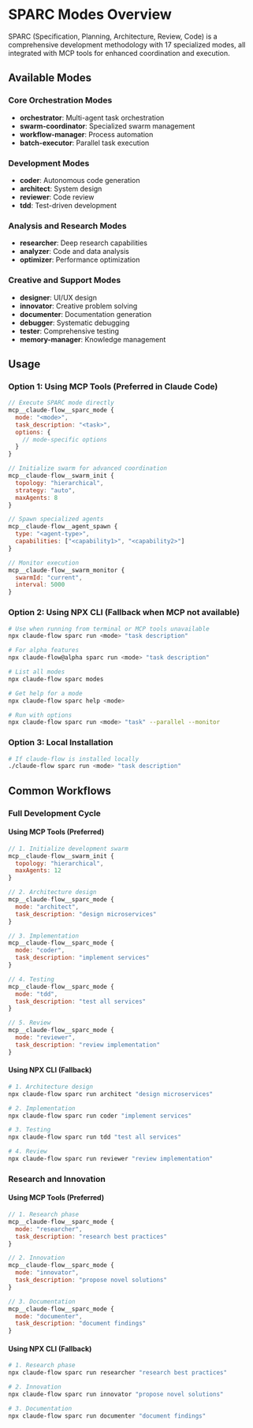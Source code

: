 # SPARC Modes Overview

SPARC (Specification, Planning, Architecture, Review, Code) is a comprehensive development methodology with 17 specialized modes, all integrated with MCP tools for enhanced coordination and execution.

## Available Modes

### Core Orchestration Modes
- **orchestrator**: Multi-agent task orchestration
- **swarm-coordinator**: Specialized swarm management
- **workflow-manager**: Process automation
- **batch-executor**: Parallel task execution

### Development Modes  
- **coder**: Autonomous code generation
- **architect**: System design
- **reviewer**: Code review
- **tdd**: Test-driven development

### Analysis and Research Modes
- **researcher**: Deep research capabilities
- **analyzer**: Code and data analysis
- **optimizer**: Performance optimization

### Creative and Support Modes
- **designer**: UI/UX design
- **innovator**: Creative problem solving
- **documenter**: Documentation generation
- **debugger**: Systematic debugging
- **tester**: Comprehensive testing
- **memory-manager**: Knowledge management

## Usage

### Option 1: Using MCP Tools (Preferred in Claude Code)
```javascript
// Execute SPARC mode directly
mcp__claude-flow__sparc_mode {
  mode: "<mode>",
  task_description: "<task>",
  options: {
    // mode-specific options
  }
}

// Initialize swarm for advanced coordination
mcp__claude-flow__swarm_init {
  topology: "hierarchical",
  strategy: "auto",
  maxAgents: 8
}

// Spawn specialized agents
mcp__claude-flow__agent_spawn {
  type: "<agent-type>",
  capabilities: ["<capability1>", "<capability2>"]
}

// Monitor execution
mcp__claude-flow__swarm_monitor {
  swarmId: "current",
  interval: 5000
}
```

### Option 2: Using NPX CLI (Fallback when MCP not available)
```bash
# Use when running from terminal or MCP tools unavailable
npx claude-flow sparc run <mode> "task description"

# For alpha features
npx claude-flow@alpha sparc run <mode> "task description"

# List all modes
npx claude-flow sparc modes

# Get help for a mode
npx claude-flow sparc help <mode>

# Run with options
npx claude-flow sparc run <mode> "task" --parallel --monitor
```

### Option 3: Local Installation
```bash
# If claude-flow is installed locally
./claude-flow sparc run <mode> "task description"
```

## Common Workflows

### Full Development Cycle

#### Using MCP Tools (Preferred)
```javascript
// 1. Initialize development swarm
mcp__claude-flow__swarm_init {
  topology: "hierarchical",
  maxAgents: 12
}

// 2. Architecture design
mcp__claude-flow__sparc_mode {
  mode: "architect",
  task_description: "design microservices"
}

// 3. Implementation
mcp__claude-flow__sparc_mode {
  mode: "coder",
  task_description: "implement services"
}

// 4. Testing
mcp__claude-flow__sparc_mode {
  mode: "tdd",
  task_description: "test all services"
}

// 5. Review
mcp__claude-flow__sparc_mode {
  mode: "reviewer",
  task_description: "review implementation"
}
```

#### Using NPX CLI (Fallback)
```bash
# 1. Architecture design
npx claude-flow sparc run architect "design microservices"

# 2. Implementation
npx claude-flow sparc run coder "implement services"

# 3. Testing
npx claude-flow sparc run tdd "test all services"

# 4. Review
npx claude-flow sparc run reviewer "review implementation"
```

### Research and Innovation

#### Using MCP Tools (Preferred)
```javascript
// 1. Research phase
mcp__claude-flow__sparc_mode {
  mode: "researcher",
  task_description: "research best practices"
}

// 2. Innovation
mcp__claude-flow__sparc_mode {
  mode: "innovator",
  task_description: "propose novel solutions"
}

// 3. Documentation
mcp__claude-flow__sparc_mode {
  mode: "documenter",
  task_description: "document findings"
}
```

#### Using NPX CLI (Fallback)
```bash
# 1. Research phase
npx claude-flow sparc run researcher "research best practices"

# 2. Innovation
npx claude-flow sparc run innovator "propose novel solutions"

# 3. Documentation
npx claude-flow sparc run documenter "document findings"
```
